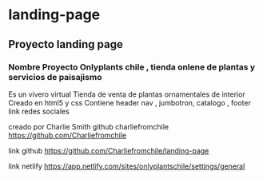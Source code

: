 # landing-page
## Proyecto landing page 
### Nombre Proyecto Onlyplants chile , tienda onlene de plantas y servicios de paisajismo 
Es un vivero virtual Tienda de venta de plantas ornamentales de interior
Creado en html5 y css
Contiene header nav , jumbotron, catalogo , footer link redes sociales 

creado por Charlie Smith github charliefromchile
https://github.com/Charliefromchile

link github 
https://github.com/Charliefromchile/landing-page

link netlify
https://app.netlify.com/sites/onlyplantschile/settings/general
